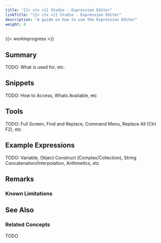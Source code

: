 ```yaml
---
title: "{{< ctx >}} Studio - Expression Editor"
linkTitle: "{{< ctx >}} Studio - Expression Editor"
description: "A guide on how to use the Expression Editor"
weight: 0
---
```


{{< workinprogress >}}

## Summary

TODO: What is used for, etc.

## Snippets

TODO: How to Access, Whats Available, etc

## Tools

TODO: Full Screen, Find and Replace, Command Menu, Replace All (Ctrl F2), etc

## Example Expressions

TODO: Variable, Object Construct (Complex/Collection), String Concatenation/Interpolation, Arithmetics, etc

## Remarks

### Known Limitations

## See Also

### Related Concepts

TODO
